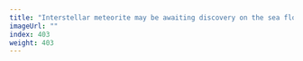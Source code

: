 ```yaml
---
title: "Interstellar meteorite may be awaiting discovery on the sea floor"
imageUrl: ""
index: 403
weight: 403
---
```

